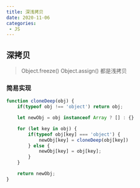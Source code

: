 ```yaml
---
title: 深浅拷贝
date: 2020-11-06
categories:
 - JS
---
```


## 深拷贝

> Object.freeze() Object.assign() 都是浅拷贝

### 简易实现

```js
function cloneDeep(obj) {
    if(typeof obj !== 'object') return obj;

    let newObj = obj instanceof Array ? [] : {}

    for (let key in obj) {
        if(typeof obj[key] === 'object') {
            newObj[key] = cloneDeep(obj[key])
        } else {
            newObj[key] = obj[key];
        }
    }

    return newObj;
}
```
